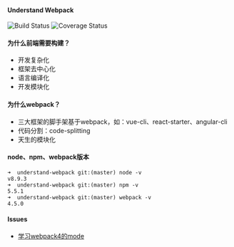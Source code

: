 #### Understand Webpack
<img src="https://img.shields.io/badge/build-passing-brightgreen.svg" alt="Build Status"> <img src="https://img.shields.io/badge/license-MIT-green.svg" alt="Coverage Status">

#### 为什么前端需要构建？
- 开发复杂化
- 框架去中心化
- 语言编译化
- 开发模块化

#### 为什么webpack？
- 三大框架的脚手架基于webpack，如：vue-cli、react-starter、angular-cli
- 代码分割：code-splitting
- 天生的模块化

#### node、npm、webpack版本
```
➜  understand-webpack git:(master) node -v
v8.9.3
➜  understand-webpack git:(master) npm -v
5.5.1
➜  understand-webpack git:(master) webpack -v
4.5.0
```

#### Issues
- [学习webpack4的mode](https://github.com/liangfengbo/understand-webpack/issues/1)